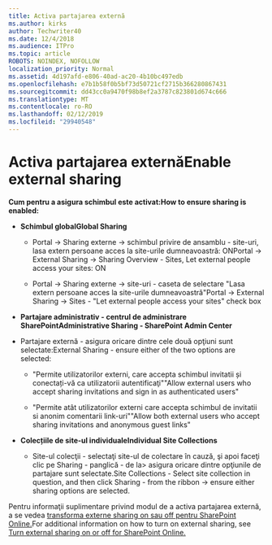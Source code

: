 ```yaml
---
title: Activa partajarea externă
ms.author: kirks
author: Techwriter40
ms.date: 12/4/2018
ms.audience: ITPro
ms.topic: article
ROBOTS: NOINDEX, NOFOLLOW
localization_priority: Normal
ms.assetid: 4d197afd-e806-40ad-ac20-4b10bc497edb
ms.openlocfilehash: e7b1b58f0b5bf73d50721cf2715b366280867431
ms.sourcegitcommit: dd43cc0a9470f98b8ef2a3787c823801d674c666
ms.translationtype: MT
ms.contentlocale: ro-RO
ms.lasthandoff: 02/12/2019
ms.locfileid: "29940548"
---
```

# <a name="enable-external-sharing"></a><span data-ttu-id="23aa2-102">Activa partajarea externă</span><span class="sxs-lookup"><span data-stu-id="23aa2-102">Enable external sharing</span></span>

 <span data-ttu-id="23aa2-103">**Cum pentru a asigura schimbul este activat:**</span><span class="sxs-lookup"><span data-stu-id="23aa2-103">**How to ensure sharing is enabled:**</span></span>
  
- <span data-ttu-id="23aa2-104">**Schimbul global**</span><span class="sxs-lookup"><span data-stu-id="23aa2-104">**Global Sharing**</span></span>
    
  - <span data-ttu-id="23aa2-105">Portal -\> Sharing externe -\> schimbul privire de ansamblu - site-uri, lasa extern persoane acces la site-urile dumneavoastră: ON</span><span class="sxs-lookup"><span data-stu-id="23aa2-105">Portal -\> External Sharing -\> Sharing Overview - Sites, Let external people access your sites: ON</span></span>
    
  - <span data-ttu-id="23aa2-106">Portal -\> Sharing externe -\> site-uri - caseta de selectare "Lasa extern persoane acces la site-urile dumneavoastră"</span><span class="sxs-lookup"><span data-stu-id="23aa2-106">Portal -\> External Sharing -\> Sites - "Let external people access your sites" check box</span></span>
    
- <span data-ttu-id="23aa2-107">**Partajare administrativ - centrul de administrare SharePoint**</span><span class="sxs-lookup"><span data-stu-id="23aa2-107">**Administrative Sharing - SharePoint Admin Center**</span></span>
    
- <span data-ttu-id="23aa2-108">Partajare externă - asigura oricare dintre cele două opţiuni sunt selectate:</span><span class="sxs-lookup"><span data-stu-id="23aa2-108">External Sharing - ensure either of the two options are selected:</span></span>
    
  - <span data-ttu-id="23aa2-109">"Permite utilizatorilor externi, care accepta schimbul invitatii și conectați-vă ca utilizatorii autentificaţi"</span><span class="sxs-lookup"><span data-stu-id="23aa2-109">"Allow external users who accept sharing invitations and sign in as authenticated users"</span></span>
    
  - <span data-ttu-id="23aa2-110">"Permite atât utilizatorilor externi care accepta schimbul de invitatii si anonim comentarii link-uri"</span><span class="sxs-lookup"><span data-stu-id="23aa2-110">"Allow both external users who accept sharing invitations and anonymous guest links"</span></span>
    
- <span data-ttu-id="23aa2-111">**Colecțiile de site-ul individuale**</span><span class="sxs-lookup"><span data-stu-id="23aa2-111">**Individual Site Collections**</span></span>
    
  - <span data-ttu-id="23aa2-112">Site-ul colecţii - selectaţi site-ul de colectare în cauză, şi apoi faceţi clic pe Sharing - panglică - de la\> asigura oricare dintre opţiunile de partajare sunt selectate.</span><span class="sxs-lookup"><span data-stu-id="23aa2-112">Site Collections - Select site collection in question, and then click Sharing - from the ribbon -\> ensure either sharing options are selected.</span></span>
    
<span data-ttu-id="23aa2-113">Pentru informaţii suplimentare privind modul de a activa partajarea externă, a se vedea [transforma externe sharing on sau off pentru SharePoint Online.](https://go.microsoft.com/fwlink/?linkid=2047681&amp;clcid=0x409)</span><span class="sxs-lookup"><span data-stu-id="23aa2-113">For additional information on how to turn on external sharing, see [Turn external sharing on or off for SharePoint Online.](https://go.microsoft.com/fwlink/?linkid=2047681&amp;clcid=0x409)</span></span>
  

